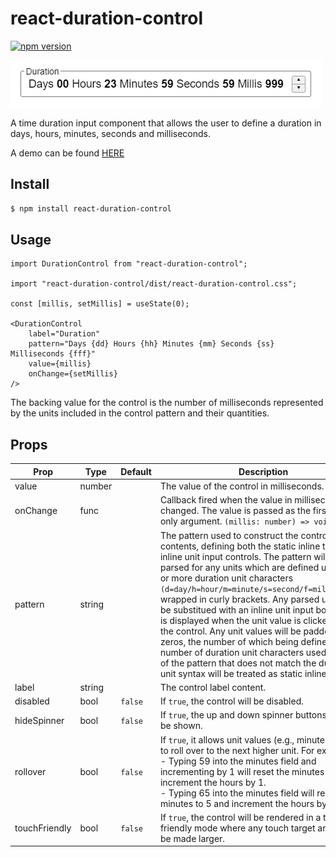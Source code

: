 # react-duration-control

[![npm version](https://badge.fury.io/js/react-duration-control.svg)](https://badge.fury.io/js/react-duration-control)

![image info](./resources/images/basic-control.png)

A time duration input component that allows the user to define a duration in days, hours, minutes, seconds and milliseconds.

A demo can be found [HERE](https://nikkorn.github.io/react-duration-control/)

## Install

```sh
$ npm install react-duration-control
```

## Usage

```tsx
import DurationControl from "react-duration-control";

import "react-duration-control/dist/react-duration-control.css";

const [millis, setMillis] = useState(0);

<DurationControl 
    label="Duration"
    pattern="Days {dd} Hours {hh} Minutes {mm} Seconds {ss} Milliseconds {fff}"
    value={millis} 
    onChange={setMillis}
/>
```
The backing value for the control is the number of milliseconds represented by the units included in the control pattern and their quantities.

## Props

| Prop | Type | Default | Description |
| ---- | ---- | ------- | ----------- |
| value | number | | The value of the control in milliseconds. |
| onChange | func  | | Callback fired when the value in milliseconds is changed. The value is passed as the first and only argument. `(millis: number) => void` |
| pattern | string || The pattern used to construct the control contents, defining both the static inline text and inline unit input controls. The pattern will be parsed for any units which are defined using one or more duration unit characters `(d=day/h=hour/m=minute/s=second/f=millisecond)` wrapped in curly brackets. Any parsed units will be substitued with an inline unit input box which is displayed when the unit value is clicked on in the control. Any unit values will be padded with zeros, the number of which being defined by the number of duration unit characters used. Any part of the pattern that does not match the duration unit syntax will be treated as static inline text. |
| label | string | | The control label content. |
| disabled | bool | `false` | If `true`, the control will be disabled. |
| hideSpinner | bool | `false` | If `true`, the up and down spinner buttons will not be shown. |
| rollover | bool    | `false` | If `true`, it allows unit values (e.g., minutes, hours) to roll over to the next higher unit. For example: <br/> - Typing 59 into the minutes field and incrementing by 1 will reset the minutes to 0 and increment the hours by 1. <br/> - Typing 65 into the minutes field will reset the minutes to 5 and increment the hours by 1. |
| touchFriendly | bool | `false` | If `true`, the control will be rendered in a touch-friendly mode where any touch target areas will be made larger. |